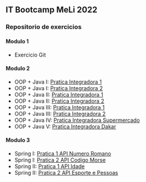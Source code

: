 ## IT Bootcamp MeLi 2022

### Repositorio de exercicios

#### Modulo 1
- Exercicio Git

#### Modulo 2
- OOP + Java I:     [Pratica Integradora 1](https://github.com/wevertonbruno/it-bootcamp-meli-java/tree/main/modulo-2/java-1-pratica-integradora-1)
- OOP + Java I:     [Pratica Integradora 2](https://github.com/wevertonbruno/it-bootcamp-meli-java/tree/main/modulo-2/java-1-pratica-integradora-2)
- OOP + Java II:    [Pratica Integradora 1](https://github.com/wevertonbruno/it-bootcamp-meli-java/tree/main/modulo-2/java-2-pratica-integradora-1)
- OOP + Java II:    [Pratica Integradora 2](https://github.com/wevertonbruno/it-bootcamp-meli-java/tree/main/modulo-2/java-2-pratica-integradora-2)
- OOP + Java III:   [Pratica Integradora 1](https://github.com/wevertonbruno/it-bootcamp-meli-java/tree/main/modulo-2/java-3-pratica-integradora-1)
- OOP + Java III:   [Pratica Integradora 2](https://github.com/wevertonbruno/it-bootcamp-meli-java/tree/main/modulo-2/java-3-pratica-integradora-2)
- OOP + Java IV:    [Pratica Integradora Supermercado](https://github.com/wevertonbruno/it-bootcamp-meli-java/tree/main/modulo-2/java-4-pratica-integradora)
- OOP + Java V:     [Pratica Integradora Dakar](https://github.com/wevertonbruno/it-bootcamp-meli-java/tree/main/modulo-2/java-5-pratica-integradora-dakar)


#### Modulo 3
- Spring I: [Pratica 1 API Numero Romano](https://github.com/wevertonbruno/it-bootcamp-meli-java/tree/main/modulo-3/spring-1-pratica-1)
- Spring I: [Pratica 2 API Codigo Morse](https://github.com/wevertonbruno/it-bootcamp-meli-java/tree/main/modulo-3/spring-1-pratica-2)
- Spring II: [Pratica 1 API Idade](https://github.com/wevertonbruno/it-bootcamp-meli-java/tree/main/modulo-3/spring-2-pratica-1)
- Spring II: [Pratica 2 API Esporte e Pessoas](https://github.com/wevertonbruno/it-bootcamp-meli-java/tree/main/modulo-3/spring-2-pratica-2)

